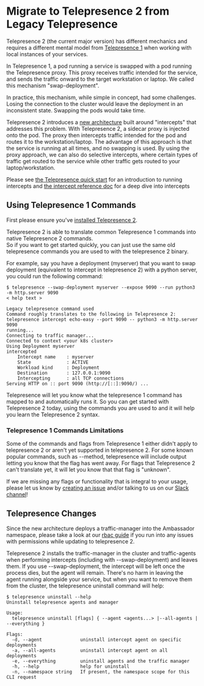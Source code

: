 # Migrate to Telepresence 2 from Legacy Telepresence

Telepresence 2 (the current major version) has different mechanics and requires a different mental model from [Telepresence 1](https://www.telepresence.io/) when working with local instances of your services.

In Telepresence 1, a pod running a service is swapped with a pod running the Telepresence proxy. This proxy receives traffic intended for the service, and sends the traffic onward to the target workstation or laptop. We called this mechanism "swap-deployment".

In practice, this mechanism, while simple in concept, had some challenges. Losing the connection to the cluster would leave the deployment in an inconsistent state. Swapping the pods would take time.

Telepresence 2 introduces a [new architecture](../../reference/architecture/) built around "intercepts" that addresses this problem. With Telepresence 2, a sidecar proxy is injected onto the pod. The proxy then intercepts traffic intended for the pod and routes it to the workstation/laptop. The advantage of this approach is that the service is running at all times, and no swapping is used. By using the proxy approach, we can also do selective intercepts, where certain types of traffic get routed to the service while other traffic gets routed to your laptop/workstation.

Please see [the Telepresence quick start](../../quick-start/) for an introduction to running intercepts and [the intercept reference doc](../../reference/intercepts/) for a deep dive into intercepts

## Using Telepresence 1 Commands 

First please ensure you've [installed Telepresence 2](../).

Telepresence 2 is able to translate common Telepresence 1 commands into native Telepresence 2 commands.  
So if you want to get started quickly, you can just use the same old telepresence commands you are used
to with the telepresence 2 binary.  

For example, say you have a deployment (myserver) that you want to swap deployment (equivalent to intercept in
telepresence 2) with a python server, you could run the following command:

```
$ telepresence --swap-deployment myserver --expose 9090 --run python3 -m http.server 9090
< help text >

Legacy telepresence command used
Command roughly translates to the following in Telepresence 2:
telepresence intercept echo-easy --port 9090 -- python3 -m http.server 9090
running...
Connecting to traffic manager...
Connected to context <your k8s cluster>
Using Deployment myserver
intercepted
    Intercept name    : myserver
    State             : ACTIVE
    Workload kind     : Deployment
    Destination       : 127.0.0.1:9090
    Intercepting      : all TCP connections
Serving HTTP on :: port 9090 (http://[::]:9090/) ...
```
Telepresence will let you know what the telepresence 1 command has mapped to and automatically
runs it.  So you can get started with Telepresence 2 today, using the commands you are used to
and it will help you learn the Telepresence 2 syntax.

### Telepresence 1 Commands Limitations
Some of the commands and flags from Telepresence 1 either didn't apply to telepresence 2 or
aren't yet supported in telepresence 2.  For some known popular commands, such as --method,
telepresence will include output letting you know that the flag has went away. For flags that
Telepresence 2 can't translate yet, it will let you know that that flag is "unknown".

If we are missing any flags or functionality that is integral to your usage, please let us know
by [creating an issue](https://github.com/telepresenceio/telepresence/issues) and/or talking to us on our [Slack channel](https://a8r.io/Slack)!

## Telepresence Changes
Since the new architecture deploys a traffic-manager into the Ambassador namespace, please take a look at
our [rbac guide](../../reference/rbac) if you run into any issues with permissions while updating to telepresence 2.

Telepresence 2 installs the traffic-manager in the cluster and traffic-agents when performing intercepts (including
with --swap-deployment) and leaves them.  If you use --swap-deployment, the intercept will be left once the process
dies, but the agent will remain. There's no harm in leaving the agent running alongside your service, but when you
want to remove them from the cluster, the telepresence uninstall command will help:
```
$ telepresence uninstall --help
Uninstall telepresence agents and manager

Usage:
  telepresence uninstall [flags] { --agent <agents...> |--all-agents | --everything }

Flags:
  -d, --agent              uninstall intercept agent on specific deployments
  -a, --all-agents         uninstall intercept agent on all deployments
  -e, --everything         uninstall agents and the traffic manager
  -h, --help               help for uninstall
  -n, --namespace string   If present, the namespace scope for this CLI request
```

